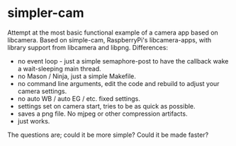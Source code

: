 # simpler-cam
Attempt at the most basic functional example of a camera app based on libcamera.
Based on simple-cam, RaspberryPi's libcamera-apps, with library support from libcamera and libpng.
Differences:
* no event loop - just a simple semaphore-post to have the callback wake a wait-sleeping main thread.
* no Mason / Ninja, just a simple Makefile.
* no command line arguments, edit the code and rebuild to adjust your camera settings.
* no auto WB / auto EG / etc. fixed settings.
* settings set on camera start, tries to be as quick as possible.
* saves a png file. No mjpeg or other compression artifacts.
* just works.

The questions are; could it be more simple? Could it be made faster?

